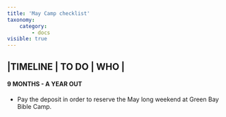 ```yaml
---
title: 'May Camp checklist'
taxonomy:
    category:
        - docs
visible: true
---
```


|TIMELINE | TO DO | WHO |
--------------------------

#### 9 MONTHS - A YEAR OUT
- Pay the deposit in order to reserve the May long weekend at Green Bay Bible Camp.